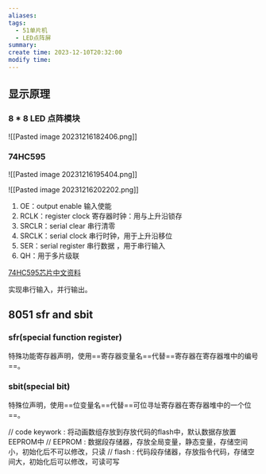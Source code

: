 ```yaml
---
aliases: 
tags:
  - 51单片机
  - LED点阵屏
summary: 
create time: 2023-12-10T20:32:00
modify time:
---
```

## 显示原理

### 8 * 8 LED 点阵模块

![[Pasted image 20231216182406.png]]

### 74HC595

![[Pasted image 20231216195404.png]]

![[Pasted image 20231216202202.png]]

1. OE：output enable 输入使能
2. RCLK：register clock 寄存器时钟：用与上升沿锁存
3. SRCLR：serial clear 串行清零
4. SRCLK：serial clock 串行时钟，用于上升沿移位
5. SER：serial register 串行数据 ，用于串行输入
6. QH：用于多片级联

[74HC595芯片中文资料](./attachments/74HC595芯片中文资料)

实现串行输入，并行输出。

## 8051 sfr and sbit

### sfr(special function register)

特殊功能寄存器声明，使用==寄存器变量名==代替==寄存器在寄存器堆中的编号==。

### sbit(special bit)

特殊位声明，使用==位变量名==代替==可位寻址寄存器在寄存器堆中的一个位==。

// code keywork : 将动画数组存放到存放代码的flash中，默认数据存放置EEPROM中
// EEPROM : 数据段存储器，存放全局变量，静态变量，存储空间小，初始化后不可以修改，只读
// flash : 代码段存储器，存放指令代码，存储空间大，初始化后可以修改，可读可写